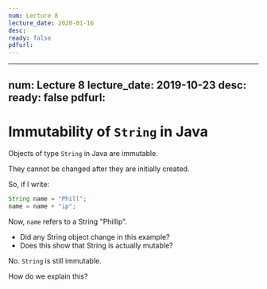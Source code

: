 ```yaml
---
num: Lecture 8
lecture_date: 2020-01-16
desc:
ready: false
pdfurl:
---
```


---
num: Lecture 8
lecture_date: 2019-10-23
desc:
ready: false
pdfurl:
---

# Immutability of `String` in Java

Objects of type `String` in Java are immutable.

They cannot be changed after they are initially created.

So, if I write:

```java
String name = "Phill";
name = name + "ip";
```

Now, `name` refers to a String "Phillip".

* Did any String object change in this example?
* Does this show that String is actually mutable?

No.  `String` is still immutable.

How do we explain this?
